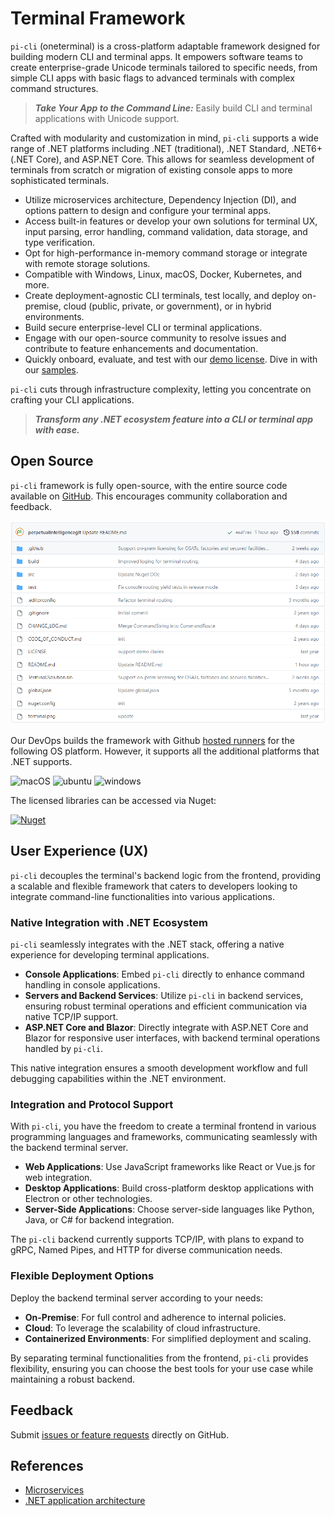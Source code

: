 # Terminal Framework
`pi-cli` (oneterminal) is a cross-platform adaptable framework designed for building modern CLI and terminal apps. It empowers software teams to create enterprise-grade Unicode terminals tailored to specific needs, from simple CLI apps with basic flags to advanced terminals with complex command structures.

> ***Take Your App to the Command Line:*** Easily build CLI and terminal applications with Unicode support.

Crafted with modularity and customization in mind, `pi-cli` supports a wide range of .NET platforms including .NET (traditional), .NET Standard, .NET6+ (.NET Core), and ASP.NET Core. This allows for seamless development of terminals from scratch or migration of existing console apps to more sophisticated terminals.

- Utilize microservices architecture, Dependency Injection (DI), and options pattern to design and configure your terminal apps.
- Access built-in features or develop your own solutions for terminal UX, input parsing, error handling, command validation, data storage, and type verification.
- Opt for high-performance in-memory command storage or integrate with remote storage solutions.
- Compatible with Windows, Linux, macOS, Docker, Kubernetes, and more.
- Create deployment-agnostic CLI terminals, test locally, and deploy on-premise, cloud (public, private, or government), or in hybrid environments.
- Build secure enterprise-level CLI or terminal applications.
- Engage with our open-source community to resolve issues and contribute to feature enhancements and documentation.
- Quickly onboard, evaluate, and test with our [demo license](gs/demo.md). Dive in with our [samples](gs/samples.md).

`pi-cli` cuts through infrastructure complexity, letting you concentrate on crafting your CLI applications.

> ***Transform any .NET ecosystem feature into a CLI or terminal app with ease.***

## Open Source
`pi-cli` framework is fully open-source, with the entire source code available on [GitHub](https://github.com/perpetualintelligence/oneterminal). This encourages community collaboration and feedback.

![repo](../../images/picli/framework/repo.png)

Our DevOps builds the framework with Github [hosted runners](https://docs.github.com/en/actions/using-github-hosted-runners/about-github-hosted-runners) for the following OS platform. However, it supports all the additional platforms that .NET supports.

![macOS](https://img.shields.io/badge/macOS-grey?style=flat-square&logo=macos)
![ubuntu](https://img.shields.io/badge/ubuntu-grey?style=flat-square&logo=ubuntu)
![windows](https://img.shields.io/badge/windows-grey?style=flat-square&logo=windows)

The licensed libraries can be accessed via Nuget:

[![Nuget](https://img.shields.io/nuget/vpre/PerpetualIntelligence.Terminal?label=PerpetualIntelligence.Terminal)](https://www.nuget.org/packages/PerpetualIntelligence.Terminal)

## User Experience (UX)

`pi-cli` decouples the terminal's backend logic from the frontend, providing a scalable and flexible framework that caters to developers looking to integrate command-line functionalities into various applications.

### Native Integration with .NET Ecosystem

`pi-cli` seamlessly integrates with the .NET stack, offering a native experience for developing terminal applications.

- **Console Applications**: Embed `pi-cli` directly to enhance command handling in console applications.
- **Servers and Backend Services**: Utilize `pi-cli` in backend services, ensuring robust terminal operations and efficient communication via native TCP/IP support.
- **ASP.NET Core and Blazor**: Directly integrate with ASP.NET Core and Blazor for responsive user interfaces, with backend terminal operations handled by `pi-cli`.

This native integration ensures a smooth development workflow and full debugging capabilities within the .NET environment.

### Integration and Protocol Support

With `pi-cli`, you have the freedom to create a terminal frontend in various programming languages and frameworks, communicating seamlessly with the backend terminal server.

- **Web Applications**: Use JavaScript frameworks like React or Vue.js for web integration.
- **Desktop Applications**: Build cross-platform desktop applications with Electron or other technologies.
- **Server-Side Applications**: Choose server-side languages like Python, Java, or C# for backend integration.

The `pi-cli` backend currently supports TCP/IP, with plans to expand to gRPC, Named Pipes, and HTTP for diverse communication needs.

### Flexible Deployment Options

Deploy the backend terminal server according to your needs:

- **On-Premise**: For full control and adherence to internal policies.
- **Cloud**: To leverage the scalability of cloud infrastructure.
- **Containerized Environments**: For simplified deployment and scaling.

By separating terminal functionalities from the frontend, `pi-cli` provides flexibility, ensuring you can choose the best tools for your use case while maintaining a robust backend.

## Feedback
Submit [issues or feature requests](https://github.com/perpetualintelligence/oneterminal/issues) directly on GitHub.

## References
- [Microservices](https://github.com/dotnet/docs/tree/main/docs/architecture/microservices)
- [.NET application architecture](https://docs.microsoft.com/en-us/dotnet/architecture/)